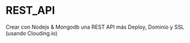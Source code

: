 # REST_API
Crear con  Nodejs &amp; Mongodb una REST API más Deploy, Dominio y SSL (usando Clouding.io)
